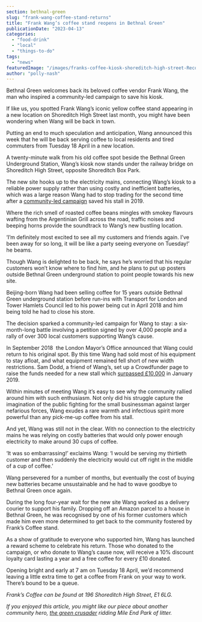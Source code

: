 ```yaml
---
section: bethnal-green
slug: "frank-wang-coffee-stand-returns"
title: "Frank Wang’s coffee stand reopens in Bethnal Green"
publicationDate: "2023-04-13"
categories: 
  - "food-drink"
  - "local"
  - "things-to-do"
tags: 
  - "news"
featuredImage: "/images/franks-coffee-kiosk-shoreditch-high-street-Recovered.jpg"
author: "polly-nash"
---
```


Bethnal Green welcomes back its beloved coffee vendor Frank Wang, the man who inspired a community-led campaign to save his kiosk. 

If like us, you spotted Frank Wang’s iconic yellow coffee stand appearing in a new location on Shoreditch High Street last month, you might have been wondering when Wang will be back in town.

Putting an end to much speculation and anticipation, Wang announced this week that he will be back serving coffee to local residents and tired commuters from Tuesday 18 April in a new location.

A twenty-minute walk from his old coffee spot beside the Bethnal Green Underground Station, Wang’s kiosk now stands under the railway bridge on Shoreditch High Street, opposite Shoreditch Box Park. 

The new site hooks up to the electricity mains, connecting Wang’s kiosk to a reliable power supply rather than using costly and inefficient batteries, which was a large reason Wang had to stop trading for the second time after a [community-led campaign](https://bethnalgreenlondon.co.uk/frank-wang-coffee-campaign-bethnal-green/) saved his stall in 2019. 

Where the rich smell of roasted coffee beans mingles with smokey flavours wafting from the Argentinian Grill across the road, traffic noises and beeping horns provide the soundtrack to Wang’s new bustling location. 

‘I’m definitely most excited to see all my customers and friends again. I’ve been away for so long, it will be like a party seeing everyone on Tuesday!’ he beams. 

Though Wang is delighted to be back, he says he’s worried that his regular customers won’t know where to find him, and he plans to put up posters outside Bethnal Green underground station to point people towards his new site. 

Beijing-born Wang had been selling coffee for 15 years outside Bethnal Green underground station before run-ins with Transport for London and Tower Hamlets Council led to his power being cut in April 2018 and him being told he had to close his store.  

The decision sparked a community-led campaign for Wang to stay: a six-month-long battle involving a petition signed by over 4,000 people and a rally of over 300 local customers supporting Wang’s cause. 

In September 2018  the London Mayor’s Office announced that Wang could return to his original spot. By this time Wang had sold most of his equipment to stay afloat, and what equipment remained fell short of new width restrictions. Sam Dodd, a friend of Wang’s, set up a Crowdfunder page to raise the funds needed for a new stall which [surpassed £10,000](https://bethnalgreenlondon.co.uk/displaced-bethnal-green-coffee-vendor-reaches-fundraising-target/) in January 2019. 

Within minutes of meeting Wang it’s easy to see why the community rallied around him with such enthusiasm. Not only did his struggle capture the imagination of the public fighting for the small businessman against larger nefarious forces, Wang exudes a rare warmth and infectious spirit more powerful than any pick-me-up coffee from his stall.  

And yet, Wang was still not in the clear. With no connection to the electricity mains he was relying on costly batteries that would only power enough electricity to make around 30 cups of coffee. 

‘It was so embarrassing!’ exclaims Wang: ‘I would be serving my thirtieth customer and then suddenly the electricity would cut off right in the middle of a cup of coffee.’ 

Wang persevered for a number of months, but eventually the cost of buying new batteries became unsustainable and he had to wave goodbye to Bethnal Green once again. 

During the long four-year wait for the new site Wang worked as a delivery courier to support his family. Dropping off an Amazon parcel to a house in Bethnal Green, he was recognised by one of his former customers which made him even more determined to get back to the community fostered by Frank’s Coffee stand. 

As a show of gratitude to everyone who supported him, Wang has launched a reward scheme to celebrate his return. Those who donated to the campaign, or who donate to Wang’s cause now, will receive a 10% discount loyalty card lasting a year and a free coffee for every £10 donated. 

Opening bright and early at 7 am on Tuesday 18 April, we’d recommend leaving a little extra time to get a coffee from Frank on your way to work. There’s bound to be a queue. 

_Frank’s Coffee can be found at 196 Shoreditch High Street, E1 6LG._ 

_If you enjoyed this article, you might like our piece about another community hero,_ [_the green crusader_](https://romanroadlondon.com/iain-marshall-clean-mile-end-park-interview/) _ridding Mile End Park of litter._
